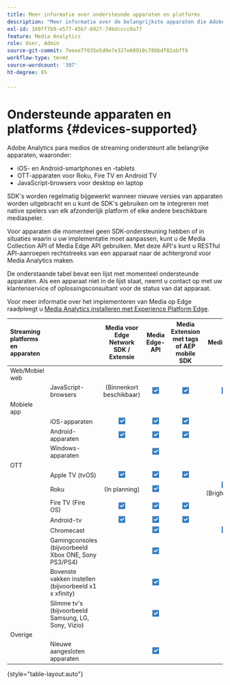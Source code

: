 ```yaml
---
title: Meer informatie over ondersteunde apparaten en platforms
description: "Meer informatie over de belangrijkste apparaten die Adobe Analytics para medios de streaming ondersteunt, zoals iOS, Android, OTT-apparaten en JavaScript-browsers."
exl-id: 169ff7b9-e577-45b7-8927-74bdcccc0a77
feature: Media Analytics
role: User, Admin
source-git-commit: 7eeee7f035e5d9e7e327e60910c78bbdf02abff8
workflow-type: tm+mt
source-wordcount: '307'
ht-degree: 6%

---
```


# Ondersteunde apparaten en platforms {#devices-supported}

Adobe Analytics para medios de streaming ondersteunt alle belangrijke apparaten, waaronder:

* iOS- en Android-smartphones en -tablets
* OTT-apparaten voor Roku, Fire TV en Android TV
* JavaScript-browsers voor desktop en laptop

SDK&#39;s worden regelmatig bijgewerkt wanneer nieuwe versies van apparaten worden uitgebracht en u kunt de SDK&#39;s gebruiken om te integreren met native spelers van elk afzonderlijk platform of elke andere beschikbare mediaspeler.

Voor apparaten die momenteel geen SDK-ondersteuning hebben of in situaties waarin u uw implementatie moet aanpassen, kunt u de Media Collection API of Media Edge API gebruiken. Met deze API&#39;s kunt u RESTful API-aanroepen rechtstreeks van een apparaat naar de achtergrond voor Media Analytics maken.

De onderstaande tabel bevat een lijst met momenteel ondersteunde apparaten. Als een apparaat niet in de lijst staat, neemt u contact op met uw klantenservice of oplossingsconsultant voor de status van dat apparaat.

Voor meer informatie over het implementeren van Media op Edge raadpleegt u [Media Analytics installeren met Experience Platform Edge](/help/implementation/edge/implementation-edge.md).

| Streaming platforms en apparaten | | Media voor Edge Network SDK / Extensie | Media Edge-API | Media Extension met tags of AEP mobile SDK | Media-SDK | Media Collection-API |
|:---|:---|:---:|:---:|:---:|:---:|:---:|
| Web/Mobiel web | | | | | |
| | JavaScript-browsers | (Binnenkort beschikbaar) | ![Ondersteund](/help/assets/icon-blue-check.png) | ![Ondersteund](/help/assets/icon-blue-check.png) | ![Ondersteund](/help/assets/icon-blue-check.png) | ![Ondersteund](/help/assets/icon-blue-check.png) |
| Mobiele app | | | | | |
| | iOS-apparaten | ![Ondersteund](/help/assets/icon-blue-check.png) | ![Ondersteund](/help/assets/icon-blue-check.png) | ![Ondersteund](/help/assets/icon-blue-check.png) | | ![Ondersteund](/help/assets/icon-blue-check.png) | |
| | Android-apparaten | ![Ondersteund](/help/assets/icon-blue-check.png) | ![Ondersteund](/help/assets/icon-blue-check.png) | ![Ondersteund](/help/assets/icon-blue-check.png) | | ![Ondersteund](/help/assets/icon-blue-check.png) |
| | Windows-apparaten | | ![Ondersteund](/help/assets/icon-blue-check.png) | | | ![Ondersteund](/help/assets/icon-blue-check.png) |
| OTT | | | | | | |
| | Apple TV (tvOS) | ![Ondersteund](/help/assets/icon-blue-check.png) | ![Ondersteund](/help/assets/icon-blue-check.png) | ![Ondersteund](/help/assets/icon-blue-check.png) | | ![Ondersteund](/help/assets/icon-blue-check.png) |
| | Roku | (In planning) | ![Ondersteund](/help/assets/icon-blue-check.png) | | ![Ondersteund](/help/assets/icon-blue-check.png)<br>(BrightScript) | ![Ondersteund](/help/assets/icon-blue-check.png)<br>(native) |
| | Fire TV (Fire OS) | ![Ondersteund](/help/assets/icon-blue-check.png) | ![Ondersteund](/help/assets/icon-blue-check.png) | ![Ondersteund](/help/assets/icon-blue-check.png) | | ![Ondersteund](/help/assets/icon-blue-check.png) |
| | Android-tv | ![Ondersteund](/help/assets/icon-blue-check.png) | ![Ondersteund](/help/assets/icon-blue-check.png) | ![Ondersteund](/help/assets/icon-blue-check.png) | | ![Ondersteund](/help/assets/icon-blue-check.png) |
| | Chromecast | | ![Ondersteund](/help/assets/icon-blue-check.png) | | ![Ondersteund](/help/assets/icon-blue-check.png) | ![Ondersteund](/help/assets/icon-blue-check.png) |
| | Gamingconsoles (bijvoorbeeld Xbox ONE, Sony PS3/PS4) | | ![Ondersteund](/help/assets/icon-blue-check.png) | | | ![Ondersteund](/help/assets/icon-blue-check.png) |
| | Bovenste vakken instellen (bijvoorbeeld x1 x xfinity) | | ![Ondersteund](/help/assets/icon-blue-check.png) | | | ![Ondersteund](/help/assets/icon-blue-check.png) |
| | Slimme tv&#39;s (bijvoorbeeld Samsung, LG, Sony, Vizio) | | ![Ondersteund](/help/assets/icon-blue-check.png) | | | ![Ondersteund](/help/assets/icon-blue-check.png) |
| Overige | | | | | | |
| | Nieuwe aangesloten apparaten | | ![Ondersteund](/help/assets/icon-blue-check.png) | | | ![Ondersteund](/help/assets/icon-blue-check.png) |

{style="table-layout:auto"}

